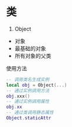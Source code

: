 # 类
1. Object
- 对象
- 最基础的对象
- 所有对象的父类

使用方法
```lua
-- 调用类名生成实例
local obj = Object(...)
-- 通过实例调用方法
obj.xxx()
-- 通过实例调用属性
obj.xx
-- 通过类调用静态属性
Object.staticAttr
```
